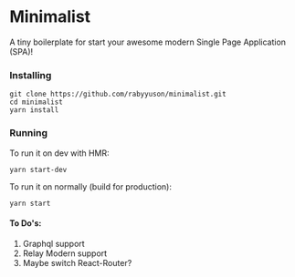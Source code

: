 # Minimalist

A tiny boilerplate for start your awesome modern Single Page Application (SPA)!

### Installing

```
git clone https://github.com/rabyyuson/minimalist.git
cd minimalist
yarn install
```

### Running

To run it on dev with HMR:

```
yarn start-dev
```

To run it on normally (build for production):

```
yarn start
```

#### To Do's:

1. Graphql support
2. Relay Modern support
3. Maybe switch React-Router?
